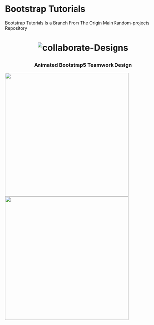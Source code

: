 # Bootstrap Tutorials
Bootstrap Tutorials Is a Branch From The Origin Main Random-projects Repository 




<h1 align="center">

![collaborate-Designs](https://img.shields.io/badge/collaborate-Designs-%23e16e?style=for-the-badge)

</h1>

<h3 align="center">Animated Bootstrap5 Teamwork Design</h3>

<a href="https://github.com/Omsamiir/Random-Projects/tree/Bootstrap/01-SBootstrap">

<img src="https://github.com/Omsamiir/Random-Projects/blob/Bootstrap/01-SBootstrap/Banners/Bootstrap.gif" width="400">

<img src="https://github.com/Omsamiir/Random-Projects/blob/Bootstrap/01-SBootstrap/Banners/bootstrap%20(2).gif" width="400">
</a>
